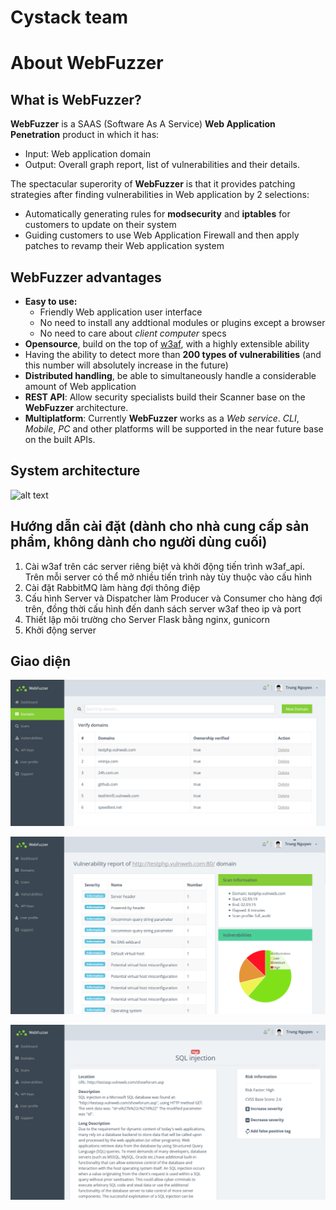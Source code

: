 # Cystack team
# About WebFuzzer
## What is WebFuzzer?
**WebFuzzer** is a SAAS (Software As A Service) **Web Application Penetration** product in which it has:
- Input: Web application domain
- Output: Overall graph report, list of vulnerabilities and their details.

The spectacular superority of **WebFuzzer** is that it provides patching strategies after finding vulnerabilities in Web application by 2 selections:
- Automatically generating rules for **modsecurity** and **iptables** for customers to update on their system
- Guiding customers to use Web Application Firewall and then apply patches to revamp their Web application system

## WebFuzzer advantages
- **Easy to use:**
	- Friendly Web application user interface
	- No need to install any addtional modules or plugins except a browser
	- No need to care about *client computer* specs
- **Opensource**, build on the top of [w3af](https://github.com/andresriancho/w3af), with a highly extensible ability
- Having the ability to detect more than **200 types of vulnerabilities** (and this number will absolutely increase in the future)
- **Distributed handling**, be able to simultaneously handle a considerable amount of Web application
- **REST API**: Allow security specialists build their Scanner base on the **WebFuzzer** architecture.
- **Multiplatform**: Currently **WebFuzzer** works as a *Web service*. *CLI*, *Mobile*, *PC* and other platforms will be supported in the near future base on the built APIs.

## System architecture
![alt text](docs/assets/architecture.png)

## Hướng dẫn cài đặt (dành cho nhà cung cấp sản phẩm, không dành cho người dùng cuối)
1. Cài w3af trên các server riêng biệt và khởi động tiến trình w3af_api. Trên mỗi server có thể mở nhiều tiến trình này tùy thuộc vào cấu hình
2. Cài đặt RabbitMQ làm hàng đợi thông điệp
3. Cấu hình Server và Dispatcher làm Producer và Consumer cho hàng đợi trên, đồng thời cấu hình đến danh sách server w3af theo ip và port
4. Thiết lập môi trường cho Server Flask bằng nginx, gunicorn
5. Khởi động server

## Giao diện
![alt text](docs/assets/wf_domain.PNG)

![alt text](docs/assets/wf_vuln.png)

![alt text](docs/assets/wf_vuln_detail.png)

